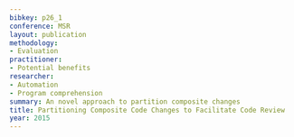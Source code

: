 ```yaml
---
bibkey: p26_1
conference: MSR
layout: publication
methodology:
- Evaluation
practitioner:
- Potential benefits
researcher:
- Automation
- Program comprehension
summary: An novel approach to partition composite changes
title: Partitioning Composite Code Changes to Facilitate Code Review
year: 2015
---
```

